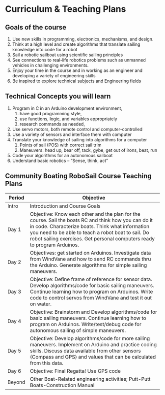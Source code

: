 Curriculum & Teaching Plans
===========================


Goals of the course
-------------------

1. Use new skills in programming, electronics, mechanisms, and design.
2. Think at a high level and create algorithms that translate sailing knowledge into code for a robot
3. Sail a robotic sailboat using scientific sailing principles
4. See connections to real-life robotics problems such as unmanned vehicles in challenging environments.
5. Enjoy your time in the course and in working as an engineer and developing a variety of engineering skills
6. Be inspired to explore technical subjects and Engineering fields


Technical Concepts you will learn
---------------------------------

1.  Program in C in an Arduino development environment,
    1. have good programming style,
    2. use functions, logic, and variables appropriately
    3. research commands as needed,
2.  Use servo motors, both remote control and computer-controlled
3.  Use a variety of sensors and interface them with computer
4.  Translate your knowledge of sailing into algorithms for a computer
    1. Points of sail (POS) with correct sail trim
    2. Maneuvers: head up, bear off, tack, gybe, get out of irons, beat, run
5.   Code your algorithms for an autonomous sailboat
6.   Understand basic robotics – “Sense, think, act”


Community Boating RoboSail Course Teaching Plans
-------------------------------------------------

Period | Objective
-------|-----------
Intro  |Introduction and Course Goals
Day 1  | Objective: Know each other and the plan for the course. Sail the boats RC and think how you can do it in code. Characterize boats. Think what information you need to be able to teach a robot boat to sail. Do robot sailing exercises. Get personal computers ready to program Arduinos.
Day 2  | Objectives: get started on Arduinos. Investigate data from WindVane and how to send RC commands thru the Arduino. Generate algorithms for simple sailing maneuvers.
Day 3  | Objective: Define frame of reference for sensor data. Develop algorithms/code for basic sailing maneuvers. Continue learning how to program on Arduinos. Write code to control servos from WindVane and test it out on water.
Day 4  | Objective: Brainstorm and Develop algorithms/code for basic sailing maneuvers. Continue learning how to program on Arduinos. Write/test/debug code for autonomous sailing of simple maneuvers.
Day 5  | Objective: Develop algorithms/code for more sailing maneuvers. Implement on Arduino and practice coding skills. Discuss data available from other sensors (Compass and GPS) and values that can be calculated from this data.
Day 6  | Objective: Final Regatta! Use GPS code
Beyond | Other Boat-Related engineering activities; Putt-Putt Boats-Construction Manual
